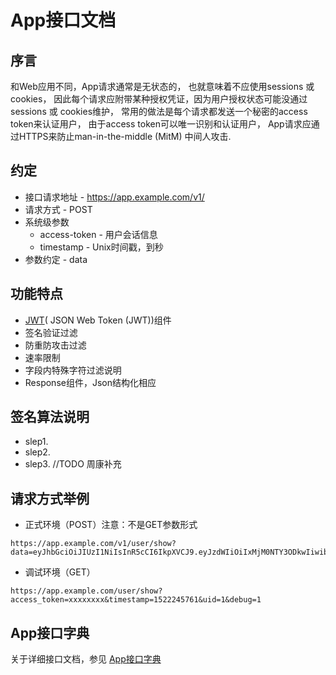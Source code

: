 # App接口文档

## 序言
和Web应用不同，App请求通常是无状态的， 也就意味着不应使用sessions 或 cookies， 因此每个请求应附带某种授权凭证，因为用户授权状态可能没通过sessions 或 cookies维护， 常用的做法是每个请求都发送一个秘密的access token来认证用户， 由于access token可以唯一识别和认证用户， App请求应通过HTTPS来防止man-in-the-middle (MitM) 中间人攻击.

## 约定
* 接口请求地址 - https://app.example.com/v1/
* 请求方式 - POST
* 系统级参数
	* access-token - 用户会话信息
	* timestamp - Unix时间戳，到秒
* 参数约定 - data

## 功能特点
* [JWT](https://tools.ietf.org/html/rfc7519)( JSON Web Token (JWT))组件
* 签名验证过滤
* 防重防攻击过滤
* 速率限制
* 字段内特殊字符过滤说明
* Response组件，Json结构化相应

## 签名算法说明
* slep1. 
* slep2.
* slep3.
//TODO 周康补充

## 请求方式举例

* 正式环境（POST）注意：不是GET参数形式

```
https://app.example.com/v1/user/show?data=eyJhbGciOiJIUzI1NiIsInR5cCI6IkpXVCJ9.eyJzdWIiOiIxMjM0NTY3ODkwIiwibmFtZSI6IkpvaG4gRG9lIiwiYWRtaW4iOnRydWV9.TJVA95OrM7E2cBab30RMHrHDcEfxjoYZgeFONFh7HgQ
```

* 调试环境（GET）

```
https://app.example.com/user/show?access_token=xxxxxxxx&timestamp=1522245761&uid=1&debug=1
```

## App接口字典
关于详细接口文档，参见 [App接口字典](app/v1/)